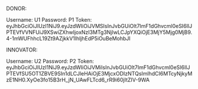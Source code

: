 DONOR:

Username: U1
Password: P1
Token: eyJhbGciOiJIUzI1NiJ9.eyJzdWIiOiJVMSIsInJvbGUiOlt7ImF1dGhvcml0eSI6IlJPTEVfVVNFUiJ9XSwiZXhwIjoxNzI3MTg3NjIwLCJpYXQiOjE3MjY5Mjg0MjB9.4-1mWUFhhcL19Zt9AZjkkV1lhljhEdP5iOuBeMohbJI

INNOVATOR:

Username: U2
Password: P2
Token: eyJhbGciOiJIUzI1NiJ9.eyJzdWIiOiJVMiIsInJvbGUiOlt7ImF1dGhvcml0eSI6IlJPTEVfSU5OT1ZBVE9SIn1dLCJleHAiOjE3MjcxODIzNTQsImlhdCI6MTcyNjkyMzE1NH0.XyOe3fo15B3rH_jN_UAwFLTcd6_rR9i60jItZIV-9WA